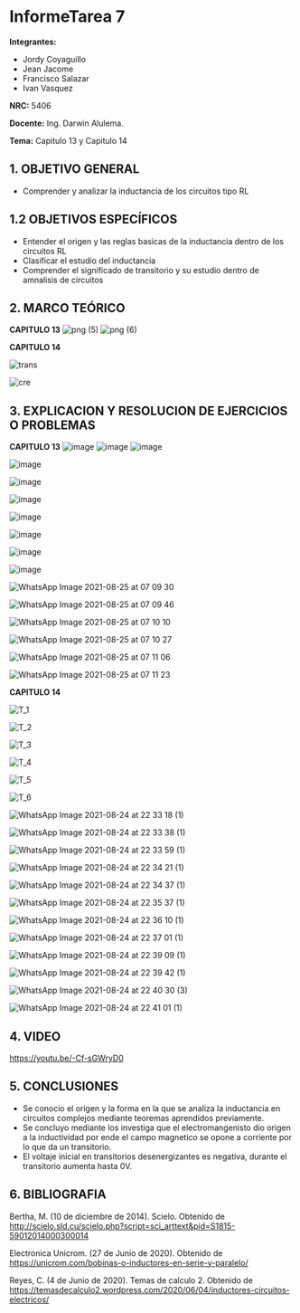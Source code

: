 # InformeTarea 7
**Integrantes:**
- Jordy Coyaguillo
- Jean Jacome
- Francisco Salazar
- Ivan Vasquez



 **NRC:** 5406
 
 **Docente:** Ing. Darwin Alulema.
 
 **Tema:** Capitulo 13 y Capitulo 14
 
 ## 1. OBJETIVO GENERAL
 - Comprender y analizar la inductancia de los circuitos tipo RL

 ## 1.2 OBJETIVOS ESPECÍFICOS
 - Entender el origen y las reglas basicas de la inductancia dentro de los circuitos RL
 - Clasificar el estudio del inductancia
 - Comprender el significado de transitorio y su estudio dentro de amnalisis de circuitos
 
 ## 2. MARCO TEÓRICO
 **CAPITULO 13**
 ![png (5)](https://user-images.githubusercontent.com/85137954/130724723-e4489a1e-2ae7-4e6b-912e-535460d72927.png)
![png (6)](https://user-images.githubusercontent.com/85137954/130724733-d9e69400-0cd5-4d9a-969d-aa15f607dc84.png)

 
 **CAPITULO 14**
 
 ![trans](https://user-images.githubusercontent.com/84586968/130715406-1fba49ab-d4fe-4e8a-8258-63d748453460.png)
 
 ![cre](https://user-images.githubusercontent.com/84586968/130715412-cad3c7a2-9ec9-4a18-a4c7-9108b36cdb10.png)
 
 ## 3. EXPLICACION Y RESOLUCION DE EJERCICIOS O PROBLEMAS 
 
 **CAPITULO 13**
 ![image](https://user-images.githubusercontent.com/85137954/130718892-dfe2a9cc-398e-4146-99d7-8a19ed964924.png)
![image](https://user-images.githubusercontent.com/85137954/130719049-e4442e5f-4216-4b67-8e43-8e4f37ccbaa6.png)
![image](https://user-images.githubusercontent.com/85137954/130719068-f41cf60a-c489-4839-84e3-872493bdc614.png)

![image](https://user-images.githubusercontent.com/85137954/130719220-d349d0d5-8b2d-4531-b68f-7af17de65a59.png)

![image](https://user-images.githubusercontent.com/85137954/130719354-3c2a2c90-5d12-47d4-bb0c-c8c67f039266.png)

![image](https://user-images.githubusercontent.com/85137954/130719609-55f2cdd9-790a-4cce-86b5-5a8da75542a9.png)

![image](https://user-images.githubusercontent.com/85137954/130719750-5f352970-51f4-4f25-b583-a958c260fabd.png)

![image](https://user-images.githubusercontent.com/85137954/130719875-975c3e42-4cf0-4ed1-a040-1a29dd54cd60.png)

![image](https://user-images.githubusercontent.com/85137954/130719917-6f4aaacf-ff6c-44cf-a323-133ad84dfbaf.png)

![image](https://user-images.githubusercontent.com/85137954/130719959-eda28434-4010-454d-8b55-c541a15e1060.png)

![WhatsApp Image 2021-08-25 at 07 09 30](https://user-images.githubusercontent.com/85137954/130788245-696c51f2-5f7c-4fd7-98f0-7a17ee1aa6ac.jpeg)

![WhatsApp Image 2021-08-25 at 07 09 46](https://user-images.githubusercontent.com/85137954/130788262-329c5690-f99a-42f8-b75b-54c0896d67e9.jpeg)

![WhatsApp Image 2021-08-25 at 07 10 10](https://user-images.githubusercontent.com/85137954/130788270-34ede027-5766-4268-a423-3cea68ac68ee.jpeg)

![WhatsApp Image 2021-08-25 at 07 10 27](https://user-images.githubusercontent.com/85137954/130788282-3cdde987-3870-4c44-baa3-801077f54247.jpeg)

![WhatsApp Image 2021-08-25 at 07 11 06](https://user-images.githubusercontent.com/85137954/130788295-a02a9b67-f7e7-45c8-979a-ecd87bcd4706.jpeg)

![WhatsApp Image 2021-08-25 at 07 11 23](https://user-images.githubusercontent.com/85137954/130788324-099ac517-6d94-44f4-994a-cdcd97aa0f4b.jpeg)

 **CAPITULO 14**

![T_1](https://user-images.githubusercontent.com/84586968/130708680-f9ad3d2b-751f-4ace-a4a5-c891a5464a78.PNG)

![T_2](https://user-images.githubusercontent.com/84586968/130708682-393461c4-18ce-4912-8ff9-39769baa0950.PNG)

![T_3](https://user-images.githubusercontent.com/84586968/130708683-4ee4ccd9-8036-408d-aa27-cf0b55ecd99a.PNG)

![T_4](https://user-images.githubusercontent.com/84586968/130708685-eeb11a3e-a445-4ea6-8836-c08f2b8d8de7.PNG)

![T_5](https://user-images.githubusercontent.com/84586968/130708686-01dd2e6d-9839-4dd6-8af7-19b69e715a0c.PNG)

![T_6](https://user-images.githubusercontent.com/84586968/130708687-d273f08f-81d1-4783-838a-eb7a0e07a22e.PNG)

![WhatsApp Image 2021-08-24 at 22 33 18 (1)](https://user-images.githubusercontent.com/85137954/130787240-c1662bda-eb34-4957-ac2a-7b358fef444e.jpeg)

![WhatsApp Image 2021-08-24 at 22 33 38 (1)](https://user-images.githubusercontent.com/85137954/130787246-2bac7aa6-f35e-4e29-b7b1-ac9352f0377f.jpeg)

![WhatsApp Image 2021-08-24 at 22 33 59 (1)](https://user-images.githubusercontent.com/85137954/130787266-18827efa-73b9-4312-b899-934b5c1c1220.jpeg)

![WhatsApp Image 2021-08-24 at 22 34 21 (1)](https://user-images.githubusercontent.com/85137954/130787275-7373d595-983e-4e5a-8735-71ba1875bc4f.jpeg)

![WhatsApp Image 2021-08-24 at 22 34 37 (1)](https://user-images.githubusercontent.com/85137954/130787280-69c7851c-5cab-4847-8bf9-586a30f4c6ca.jpeg)

![WhatsApp Image 2021-08-24 at 22 35 37 (1)](https://user-images.githubusercontent.com/85137954/130787375-d3ad3e71-fb24-45ff-9a12-0e067bc71599.jpeg)

![WhatsApp Image 2021-08-24 at 22 36 10 (1)](https://user-images.githubusercontent.com/85137954/130787379-aab1e71d-6db3-498b-96cf-dd66882d3197.jpeg)

![WhatsApp Image 2021-08-24 at 22 37 01 (1)](https://user-images.githubusercontent.com/85137954/130787385-7891542a-cfae-43eb-8af0-23986762d0af.jpeg)

![WhatsApp Image 2021-08-24 at 22 39 09 (1)](https://user-images.githubusercontent.com/85137954/130787388-f821a705-d38d-4f36-8d43-22691533c34b.jpeg)

![WhatsApp Image 2021-08-24 at 22 39 42 (1)](https://user-images.githubusercontent.com/85137954/130787414-5b280e96-bf7e-498b-8ca5-ec16bdc9d548.jpeg)

![WhatsApp Image 2021-08-24 at 22 40 30 (3)](https://user-images.githubusercontent.com/85137954/130787430-fce6308d-5967-413c-9f32-e6f9e5e77078.jpeg)

![WhatsApp Image 2021-08-24 at 22 41 01 (1)](https://user-images.githubusercontent.com/85137954/130787433-390627cb-691d-47be-9e87-f382c4c0ba2e.jpeg)

 ## 4. VIDEO
 https://youtu.be/-Cf-sGWryD0

 ## 5. CONCLUSIONES
- Se conocio el origen y la forma en la que se analiza la inductancia en circuitos complejos mediante teoremas aprendidos previamente.
- Se concluyo mediante los investiga que el electromangenisto dio origen a la inductividad por ende el campo magnetico se opone a corriente por lo que da un transitorio.
- El voltaje inicial en transitorios desenergizantes es negativa, durante el transitorio aumenta hasta 0V.
 ## 6. BIBLIOGRAFIA

Bertha, M. (10 de diciembre de 2014). Scielo. Obtenido de http://scielo.sld.cu/scielo.php?script=sci_arttext&pid=S1815-59012014000300014

Electronica Unicrom. (27 de Junio de 2020). Obtenido de https://unicrom.com/bobinas-o-inductores-en-serie-y-paralelo/

Reyes, C. (4 de Junio de 2020). Temas de calculo 2. Obtenido de https://temasdecalculo2.wordpress.com/2020/06/04/inductores-circuitos-electricos/




